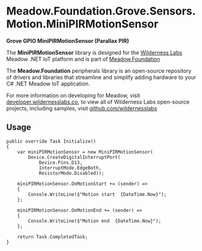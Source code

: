 # Meadow.Foundation.Grove.Sensors.Motion.MiniPIRMotionSensor

**Grove GPIO MiniPIRMotionSensor (Parallax PIR)**

The **MiniPIRMotionSensor** library is designed for the [Wilderness Labs](www.wildernesslabs.co) Meadow .NET IoT platform and is part of [Meadow.Foundation](https://developer.wildernesslabs.co/Meadow/Meadow.Foundation/)

The **Meadow.Foundation** peripherals library is an open-source repository of drivers and libraries that streamline and simplify adding hardware to your C# .NET Meadow IoT application.

For more information on developing for Meadow, visit [developer.wildernesslabs.co](http://developer.wildernesslabs.co/), to view all of Wilderness Labs open-source projects, including samples, visit [github.com/wildernesslabs](https://github.com/wildernesslabs/)

## Usage

```
public override Task Initialize()
{
    var miniPIRMotionSensor = new MiniPIRMotionSensor(
        Device.CreateDigitalInterruptPort(
            Device.Pins.D13,
            InterruptMode.EdgeBoth,
            ResistorMode.Disabled));

    miniPIRMotionSensor.OnMotionStart += (sender) =>
    {
        Console.WriteLine($"Motion start  {DateTime.Now}");
    };

    miniPIRMotionSensor.OnMotionEnd += (sender) =>
    {
        Console.WriteLine($"Motion end  {DateTime.Now}");
    };

    return Task.CompletedTask;
}

        
```

